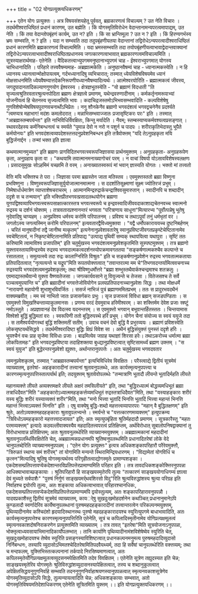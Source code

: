 +++
title = "02 योगप्रत्युक्त्यधिकरणम्"

+++
एतेन योगः प्रत्युक्त्तः । अत्र विषयसंशयहेतू पूर्ववत्, ब्रह्मकारणत्वं विचाल्यम् ? उत नेति विचारः । तदर्थमीश्वराधिष्ठितं प्रधानं कारणम्, उत बह्मेति । किं योगस्मृतिविरोधेन वेदान्तानामन्यपरत्वमापाद्यम्, उत नेति । किं तया वेदान्तोपबृंहणं कार्यम्, उत न? इति । किं सा भ्रान्तिमूला ? उत न ? इति । किं हिरण्यगर्भस्य भ्रमः सम्भवति, न ? इति । यदा न सम्भवति तदा तदुपबृंहणीयतया वेदान्तानां तद्विरोधेऽन्यपरत्वादीश्वराधिष्ठितं प्रधानं कारणमिति ब्रह्मकारणत्वं विचाल्यमिति । यदा भ्रमस्सम्भवति तदा तयोपबृंहणीयत्वाभावाद्वेदान्तवाक्यानां तद्विरोधेऽन्यपरत्वाभावादीश्वराधिष्ठितप्रधानस्य जगत्कारणत्वाभावात् ब्रह्मकारणत्वमविचाल्यमिति । सूत्रस्याक्षरार्थमाह- एतेनेति । वैदिकतत्त्वाभ्युपगममनुष्ठानाभ्युपगमं चाह - ईश्वराभ्युपगमात् योगस्य चाभिधानादिति । परिहारे तत्त्ववैषम्यमाह- अब्रह्मात्मकेति । अनुष्ठानवैषम्यं चाह - ध्यानात्मकस्येति । न हि ध्यानस्य ध्यानत्वान्मोक्षोपायत्वम्, गर्दभध्यानादिषु व्यभिचारात्; तस्मात् ध्येयविशेषविषयमेव ध्यानं मोक्षसाधनमिति ध्येयवैषम्यात्तदेकनिरूपणीयध्यानवैषम्यादित्यर्थः । आत्मेश्वरयोरिति - ब्रह्मात्मकत्वं जीवस्य, जगदुपादानतादिकल्याणगुणयोग ईश्वरस्य । क्षेत्रज्ञभूतस्येति - "यो ब्रह्माणं विदधाती "ति सृज्यत्वश्रुतिरवतारश्रुत्यनपोदिता ब्रह्मणः क्षेत्रज्ञत्वे प्रमाणम्, यथेन्द्रवरुणादीनाम् । कर्मकर्तृनामरूपाभ्यां योजनीयत्वं हि चेतनस्य सृज्यत्वमिति भावः । कदाचिद्रजस्तमोऽभिभवसम्भवादिति - कल्पविशेषेषु गुणविशेषोन्मेषविषयपुराणवचनार्थोऽभिप्रेतः । ननु शौनकेनैव ब्रह्मणो भगवदंशत्वं भगवद्वचनेनैव प्रदर्श्यते "त्वमप्यत्र महाभाग! मदंशः कमलोदरात् । मन्नाभिसम्भवाज्जातः प्रजासृष्टिकरः परः" इति । तस्मात् "आब्रह्मस्तम्बपर्यन्ता" इति नाभिविधिर्विवक्षितः, किन्तु मर्यादेति । नैवम्; स्तम्बस्याप्यकर्मवश्यत्वप्रसङ्गात् । स्थावरदेहस्य कर्मनिबन्धनत्वं च स्मर्यते "पुमान्न देवो न नरो न पशुर्न च पादपः । शरीराकृतिभेदास्तु भूपैते कर्मयोनयः" इति भगवदंशत्वव्यपदेशस्तत्तदनुप्रवेशनिबन्धन इति तत्रैवोक्त्तम् "यदि तेऽनुग्रहकृता मयि बुद्धिर्जनार्द्दन । तन्मां भक्त्त इति ज्ञात्वा

कथमात्मानमुच्यत" इति ब्रह्मणः प्रागविदितभगवत्स्वरूपजिज्ञासया प्रार्थनमुक्त्तम् । अनुग्रहकृता- अनुग्रहरूपेण कृता, अनुग्रहाय कृता वा । "कथयामि तवात्मानमनाख्यागोचरं परम् । न वाचां विषयो योऽसावविशेषस्वलक्षणः । प्रसादसुमुखः सोऽहमिमं यच्छामि ते वरम् । अनाख्यातस्वरूपं मां भवान् ज्ञास्यति योगतः । भक्त्तो मां तत्त्वतो

वेत्ति मयि भक्त्तिश्च ते परा । जिज्ञासा परमा ब्रह्मस्तेन जाता मतिस्तव । एवमुक्त्तस्ततो ब्रह्मा विष्णुना प्रभविष्णुना । विष्णुस्वरूपजिज्ञासुर्युयोजात्मानमात्मना । स ददर्शातिसूक्ष्माणां सूक्ष्म ज्योतिरजं प्रभुम् । निमेषार्धार्धमात्रेण व्याप्ताशेषचराचरम् । आत्मानमिन्द्ररुद्रार्कचन्द्राश्विवसुमारुतान् । स्वादीनपि च शब्दादीन् ददृशे स च तन्मयान्" इति भक्त्तिप्रीतभगवत्प्रसादलब्धयोगेन ब्रह्मणा युगपद्विश्वव्यापिभगवत्स्वरूपसाक्षात्कारस्तत्र भगवत्स्वरूपे च इन्द्रवस्वादिजीववदाकाशाद्यचेतनवच्च स्वात्मनो रुद्रस्य च दर्शनं चोक्त्तम् । तत्रावतारप्रश्नानन्तरं भगवता "परित्राणाय साधूना"मित्यारभ्य "पूर्वोत्पन्नेषु भूतेषु नृदेवादिषु चाप्यहम् । अनुप्रविश्य धर्मस्य करोमि परिपालनम् । प्रविश्य च तथाऽपूर्वां तनुं धर्मभृतां वर । जगतोऽस्य जगत्यस्मिन् करोमि परिपालनम्" इत्यवतारद्वैविध्यमुक्तवा । "यद्वै धर्मोपकाराययच्च दुष्टनिबर्हणम् । चरितं मानुषादीनां तद्वै जानीष्व मत्कृतम्" इत्यनेनानुप्रवेशावतारेषु स्वानुप्रविष्टजीवगतप्रकृष्टेचेष्टितानामेव स्वचेष्टितत्वं, न निकृष्टचेष्टितानामिति प्रतिपाद्य "उत्पाद्य पृथिवीं सम्यक् स्थापयित्वा यथापुरा । सृष्टिं ततः करिष्यामि त्वामाविश्य प्रजापतिम्" इति चतुर्मुखस्य भगवदंशत्वमनुप्रवेशकृतमिति सुस्पष्टमुक्त्तम् । तत्र ब्रह्मणो युक्त्तावस्तायामिन्द्रस्येव रुद्रस्य भगवदात्मकत्वदर्शनस्योपक्रमावगततया "सङ्कर्षणात्मकश्चैव कल्पान्ते च रसातलात् । समुत्पत्स्ये तदा रुद्रः कालाग्निरिति विश्रुतः" इति च सङ्कर्षणानुप्रवेशेन रुद्रस्य भगवतात्मकतायाः प्रतिपादितत्वात् "नृत्यत्यन्ते च यद्रूप"मिति रूपतयोक्त्तत्वात् "तवान्तरात्मा मम चे"तिभगवदन्तर्यामित्ववचनाच्च रुद्रस्यापि भगवदंशत्वमनुप्रवेशकृतम्; तथा श्रीविष्णुधर्मोत्तरे "ब्रह्मा शम्भुस्तथैवार्कश्चन्द्रमाश्च शतक्रतुः । एवमाद्यास्तथैवान्ये युक्त्ता वैष्णवतेजसा । जगत्कार्यवसाने तु वियुज्यन्ते च तेजसा । वितेजसश्च ते सर्वे पञ्चत्वमुपयान्ति च" इति ब्रह्मादीनां भगवत्तेजोवियोगेन प्रलयप्रतिपादनाच्चानुप्रवेशः सिद्धः । तथा मोक्षधर्मे "नारायणो महायोगी शुभाशुभविवर्जितः । ससर्ज नाभिजं पुत्रं ब्रह्माणममितप्रभम् । ततः स प्रादुरभवदथैनं वाक्यमब्रवीत् । मम स्वं नाभितो जातः प्रजासर्गकरः प्रभुः । सृज प्रजास्त्वं विविधा ब्रह्मन् सजडपण्डिताः । स एवमुक्त्तो विमुखश्चिन्ताव्याकुलमानसः । प्रणम्य वरदं देवमुवाच हरिमीश्वरम् । का शक्त्तिर्मम देवेश प्रजाः स्रष्टुं नमोऽस्तुते । अप्रज्ञावानहं देव विदत्स्व यदनन्तरम् । स एवमुक्त्तो भगवान् बभूवान्तर्हितस्ततः । चिन्तयामास विश्वेशो बुद्धिं बुद्धिमतां वरः । स्वरूपिणी ततो बुद्धिरुपस्थे हरिं प्रभुम् । योगेन चैनां संयोज्य स स्वयं ययुजे तदा । स तामैश्वर्ययोगस्थां बुद्धिं शक्त्तिमतीं सतीम् । उवाच वचनं देवो बुद्धिं वै प्रभुरव्ययः । ब्रह्माणं प्रविशस्वेति लोकसृष्टयर्थसिद्धये । तदर्थमीश्वरादिष्टा बुद्धिः क्षिप्रं विवेश सा । अथैनं बुद्धिसंयुक्त्तं पुनस्तं ददृशे हरिः । भूयश्चैनं वचः प्राह सृजेमा विविधाः प्रजाः । बाढमित्येव जग्राह यथाज्ञां शिरसा हरेः। तथाऽकरोच्च धर्मात्मा ब्रह्मा लोकपितामहः" इति भगवदनुप्रविष्टया तदाहिशक्तया बुध्द्यानुप्रविष्टत्वात् सृष्टिसामर्थ्यं ब्रह्मण उक्त्तम् । "स स्वयं युयुज" इति बुद्धेरन्तरनुप्रवेशो ह्युक्त्तः, अर्थान्तरानुपपत्तेः । अतः चतुर्मुखस्य भगवदवतार

त्वमनुप्रवेशकृतम्, तस्मात् "आब्रह्मस्तम्बपर्यन्ता" इत्यभिविधिरेव विवक्षितः । परैस्त्वाद्ये द्वितीयं सूत्रमेवं व्याख्यातम्, इतरेषां- अहङ्कारादीनां तत्त्वानां श्रुतावनुपलब्धेः, अतः कार्यस्मृत्यनुपपत्त्या च कारणस्मृत्यनुपपत्तिस्तात्पर्यार्थ इति; तदयुक्त्तम् श्रुतावेवोपलब्धेः "तन्मात्राणि भूतादौ लीयन्ते भूतादिर्महति लीयते

महानव्यक्त्ते लीयते अव्यक्त्तमक्षरे लीयते अक्षरं तमसिलीयते" इति, तथा "बुद्धिरध्यात्मं बोद्धव्यमधिभूतं ब्रह्मा तत्राधिदैवत"मिति "अहङ्कारोऽध्यात्ममहङ्कर्त्तव्यमधिभूतं रुद्रस्तत्राधिदैवत"मिति, तथा "यस्याहङ्कारः शरीरं यस्य बुद्धिः शरीरं यस्याव्यक्त्तं शरीर"मिति, तथा "मनो भित्त्वा भूतादिं भिनत्ति भूतादिं भित्त्वा महान्तं भिनत्ति महान्तं भित्त्वाऽव्यक्त्तं भिनत्ति" इति । एषु वाक्येषु बुद्धि-शब्दो महत्तत्त्वव्यापारपरः "महान् वै बुद्धिलक्षणम्" इति श्रुतेः, अतोऽव्यक्त्तमहदहङ्काराः श्रुतावुपलभ्यन्ते । स्मर्यन्ते च "यत्तत्कारणमव्यक्त्तम्" इत्युपक्रम्य "त्रिविधोऽयमहङ्कारो महत्तत्त्वादजायत" इति; अतः स्मृत्युपबृंहिता श्रुतिर्महदादौ प्रमाणम् । सूत्रकारैस्तु "महतः परमव्यक्त्तम्" इत्यादेः कठवल्लीवाक्यस्यैव महदादितत्त्वपरत्वं प्रतिक्षिप्तम्, अर्थविरोधात् सुबालोपनिषद्वाक्यानां तु विरोधाभावान्न प्रतिक्षिप्तम्; अतः श्रुतावनुलब्धेरिति व्याख्यानमयुक्त्तम् । अब्रह्मात्मकानां महदादीनां श्रुतावनुपलब्धिर्विवक्षितेति चेत्, अब्रह्मात्मकप्रधानमपि श्रुतिष्वनुपलब्धमिति प्रधानादितरेषां लोके वेदे चानुपलब्देरिति व्याख्यानमनुपपन्नम् । "एतेन योगः प्रत्युक्त्तः" इत्यत्र अधिकशङ्कापरिहारौ परैरेवमुक्त्तौ, "त्रिरुन्नतं स्थाप्य समं शरीरम्" तां योगामिति मन्यन्ते स्थिरामिन्द्रियधारणम् । "विद्यामेतां योगविधिं च कृत्स्न"मित्यादिषु श्रुतिषु योगस्मृत्यर्थस्य परिगृहीतत्वाद्योगस्मृतेः प्रामाण्यशङ्का । एकदेशसम्प्रतिपत्तावप्येकदेशान्तरविप्रतिपत्तेरप्रामाण्यमिति परिहार इति । तत्र तावदधिकशङ्कोक्त्तिरनुपपन्ना आधिक्याभावाच्छङ्कायाः । श्रुतिपरिहारौ हि साङ्खयस्मृतेरपि तुल्यः "तत्कारणं साङ्खययोगाधिगम्यं ज्ञात्वा देवं मुच्यते सर्वपाशैः" "पुरुषं निर्गुणं साङ्खयमर्र्थवशिरसो विदु"रिति श्रुत्यविरुद्धांशस्य श्रुत्या परिग्रह इति निर्वाहश्च द्वयोरपि तुल्यः, अतः शङ्काया अधिकत्वाभावात् परिहारश्चानधिकः, एकदेशसम्प्रतिपत्तावप्येकदेशविप्रतिपत्तेरप्रामाण्यमपि द्वयोस्तुल्यम्, अतः शङ्कापरिहारावनुपपन्नौ । यादवप्रकाशैस्तु द्वितीयं सूत्रमेवं व्याख्यातम्, कायर्ेषु सुखदुःखमोहदर्शनेन कथञ्चित् प्रधानानुमानेऽपि कुण्डलादौ स्वर्णादेरिव कार्येष्वनुपलब्धानां पुरुषमहदहङ्कारादीनां तत्त्वान्तरत्वेन परिकल्पनमयुक्त्तम्, पृथिव्यादीनामेव कश्चिदंशो हृदयादिस्थानस्थः पुरुषो महदहङ्कारादयश्च स्युरित्युपगमे बाधाभावादिति, अतः कार्यस्मृत्यनुपपत्तेश्च कारणस्मृत्यनुपपत्तिरिति एतेनेति, सूत्रं च कपिलादिस्मृतीनामेव योगिप्रत्यक्षमूलत्वं स्मृत्यनवकाशदोषनिराकरणेन प्रत्युक्त्तमिति व्याख्यातम् । तत्र तावत् "इतरेषा"मिति सूत्रयोजनाऽनुपपन्ना, भोक्त्तृत्वाध्यवसायाभिमानादिकार्योपलम्भात् । तानि कार्याणि पृथिव्यादीनामंशविशेषेष्वेव स्युरिति चेत्, सुखदुःखमोहादयश्च तेष्वेव स्युरिति प्रसङ्गस्याविशिष्टत्वात् प्रधानकल्पनमनुमत्य पुरुषमहदादिव्युदासो निर्निबन्धनः, तस्यापि व्युदासोऽभिमतश्चेदितरेषामितिपदवैयथ्यर्म्, तदा हि सर्वेषां चानुपलब्धेरिति वक्त्तव्यम्; तथा च मन्दफलम्, युक्त्तिभिस्तत्कल्पनानां तर्कपादे निरसिष्यमाणत्वात्, अतः कपिलस्मृतेर्योगिप्रत्यक्षमूलत्वव्युदसनमपेक्षितमिति तदेव विवक्षितम् । एतेनेति सूत्रेण तह्युदस्यत इति चेन्न; साङ्खयस्मृतेरिव योगस्मृतेः श्रुतिविरुद्धांशव्युदासनस्यापेक्षितत्वात्, तस्य च शब्दानुकूलत्वात् अपेक्षितसिद्धयनुगुणनिर्वाहे सम्भवति तदननुगुणनिर्वाहाश्रयणस्यानुपपन्नत्वात् स्मृत्यनवकाशसूत्रेणेव योगस्मृतिव्युदासोऽपि सिद्धेः, तुल्यन्यायत्वादिति चेन्न; अधिकशङ्कायाः सम्भवात्, अतो योगस्मृतिविषयमतिदेशाधिकरणम् एतेनेति सूत्रितमिति युक्त्तम् ।। इति योगप्रत्युक्तयधिकरणम् ।।

